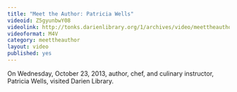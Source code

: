 ```yaml
---
title: "Meet the Author: Patricia Wells"
videoid: Z5gyunbwY08
videolink: http://tonks.darienlibrary.org/1/archives/video/meettheauthor/20131023_patricia_wells.m4v
videoformat: M4V
category: meettheauthor
layout: video
published: yes
---
```


On Wednesday, October 23, 2013, author, chef, and culinary instructor, Patricia Wells, visited Darien Library. 